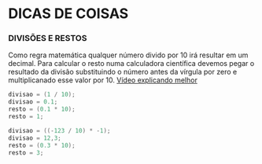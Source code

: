 # DICAS DE COISAS

### DIVISÕES E RESTOS

Como regra matemática qualquer número divido por 10 irá resultar em um decimal. Para calcular o resto numa calculadora científica devemos pegar o resultado da divisão substituindo o número antes da vírgula por zero e multiplicanado esse valor por 10.
[Vídeo explicando melhor](https://www.youtube.com/watch?v=oG5yMRBVysc)

```c
divisao = (1 / 10);
divisao = 0.1;
resto = (0.1 * 10);
resto = 1;
```

```c
divisao = ((-123 / 10) * -1);
divisao = 12,3;
resto = (0.3 * 10);
resto = 3;
```
